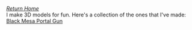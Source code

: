 *[Return Home](index.md)*<br>
I make 3D models for fun. Here's a collection of the ones that I've made:<br>
[Black Mesa Portal Gun](https://github.com/FieryFork/blackmesaportalgun/tree/main)
